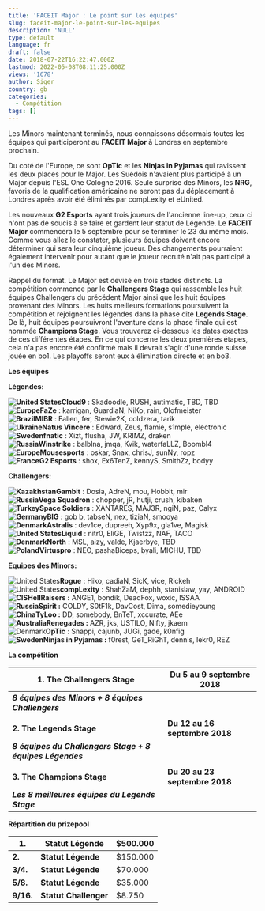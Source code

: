 ```yaml
---
title: 'FACEIT Major : Le point sur les équipes'
slug: faceit-major-le-point-sur-les-equipes
description: 'NULL'
type: default
language: fr
draft: false
date: 2018-07-22T16:22:47.000Z
lastmod: 2022-05-08T08:11:25.000Z
views: '1678'
author: Siger
country: gb
categories:
  - Compétition
tags: []
---
```

Les Minors maintenant terminés, nous connaissons désormais toutes les équipes qui participeront au **FACEIT Major** à Londres en septembre prochain.  
  
Du coté de l'Europe, ce sont **OpTic** et les **Ninjas in Pyjamas** qui ravissent les deux places pour le Major. Les Suédois n'avaient plus participé à un Major depuis l'ESL One Cologne 2016\. Seule surprise des Minors, les **NRG**, favoris de la qualification américaine ne seront pas du déplacement à Londres après avoir été éliminés par compLexity et eUnited.  
  
Les nouveaux **G2 Esports** ayant trois joueurs de l'ancienne line-up, ceux ci n'ont pas de soucis à se faire et gardent leur statut de Légende. Le **FACEIT Major** commencera le 5 septembre pour se terminer le 23 du même mois. Comme vous allez le constater, plusieurs équipes doivent encore déterminer qui sera leur cinquième joueur. Des changements pourraient également intervenir pour autant que le joueur recruté n'ait pas participé à l'un des Minors.  
  
Rappel du format. Le Major est devisé en trois stades distincts. La compétition commence par le **Challengers Stage** qui rassemble les huit équipes Challengers du précédent Major ainsi que les huit équipes provenant des Minors. Les huits meilleurs formations poursuivent la compétition et rejoignent les légendes dans la phase dite **Legends Stage**. De là, huit équipes poursuivront l'aventure dans la phase finale qui est nommée **Champions Stage**. Vous trouverez ci-dessous les dates exactes de ces différentes étapes. En ce qui concerne les deux premières étapes, cela n'a pas encore été confirmé mais il devrait s'agir d'une ronde suisse jouée en bo1\. Les playoffs seront eux à élimination directe et en bo3.

**Les équipes**

**Légendes:**

**![United States](/images/countries/us.svg)⁠Cloud9** : Skadoodle, RUSH, autimatic, TBD, TBD  
**![Europe](/images/countries/eu.svg)⁠FaZe** : karrigan, GuardiaN, NiKo, rain, Olofmeister  
**![Brazil](/images/countries/br.svg)⁠MIBR** : Fallen, fer, Stewie2K, coldzera, tarik  
**![Ukraine](/images/countries/ua.svg)⁠Natus Vincere** : Edward, Zeus, flamie, s1mple, electronic  
**![Sweden](/images/countries/se.svg)⁠fnatic** : Xizt, flusha, JW, KRIMZ, draken  
**![Russia](/images/countries/ru.svg)⁠Winstrike** : balblna, jmqa, Kvik, waterfaLLZ, Boombl4  
**![Europe](/images/countries/eu.svg)⁠Mousesports** : oskar, Snax, chrisJ, sunNy, ropz  
**![France](/images/countries/fr.svg)⁠G2 Esports** : shox, Ex6TenZ, kennyS, SmithZz, bodyy

**Challengers:**

**![Kazakhstan](/images/countries/kz.svg)⁠Gambit** : Dosia, AdreN, mou, Hobbit, mir  
**![Russia](/images/countries/ru.svg)⁠Vega Squadron** : chopper, jR, hutji, crush, kibaken  
**![Turkey](/images/countries/tr.svg)⁠Space Soldiers** : XANTARES, MAJ3R, ngiN, paz, Calyx  
**![Germany](/images/countries/de.svg)⁠BIG** : gob b, tabseN, nex, tiziaN, smooya  
**![Denmark](/images/countries/dk.svg)⁠Astralis** : dev1ce, dupreeh, Xyp9x, gla1ve, Magisk  
**![United States](/images/countries/us.svg)⁠Liquid** : nitr0, EliGE, Twistzz, NAF, TACO  
**![Denmark](/images/countries/dk.svg)⁠North** : MSL, aizy, valde, Kjaerbye, TBD  
**![Poland](/images/countries/pl.svg)⁠Virtuspro** : NEO, pashaBiceps, byali, MICHU, TBD

**Equipes des Minors:**

![United States](/images/countries/us.svg)⁠**Rogue** : Hiko, cadiaN, SicK, vice, Rickeh  
![United States](/images/countries/us.svg)⁠**compLexity** : ShahZaM, dephh, stanislaw, yay, ANDROID  
**![CIS](/images/countries/cs.svg)⁠⁠HellRaisers :** ANGE1, bondik, DeadFox, woxic, ISSAA  
**![Russia](/images/countries/ru.svg)⁠Spirit :** COLDY, S0tF1k, DavCost, Dima, somedieyoung  
**![China](/images/countries/cn.svg)⁠⁠TyLoo :** DD, somebody, BnTeT, xccurate, AEe  
**![Australia](/images/countries/au.svg)⁠Renegades :** AZR, jks, USTILO, Nifty, jkaem  
![Denmark](/images/countries/dk.svg)⁠**OpTic** : Snappi, cajunb, JUGi, gade, k0nfig  
**![Sweden](/images/countries/se.svg)⁠⁠Ninjas in Pyjamas :** f0rest, GeT\_RiGhT, dennis, lekr0, REZ

  
**La compétition**

| **1\. The Challengers Stage**                             | **Du 5 au 9 septembre 2018**   |
| --------------------------------------------------------- | ------------------------------ |
| _**8 équipes des Minors + 8 équipes Challengers**_        |                                |
| |                                                         |                                |
| **2\. The Legends Stage**                                 | **Du 12 au 16 septembre 2018** |
| **_8 équipes du Challengers Stage + 8 équipes Légendes_** |                                |
| |                                                         |                                |
| **3\. The Champions Stage**                               | **Du 20 au 23 septembre 2018** |
| _**Les 8 meilleures équipes du Legends Stage**_           |                                |
  
  
**Répartition du prizepool**

| **1.**    | **Statut Légende**    | $500.000 |
| --------- | --------------------- | -------- |
| **2.**    | **Statut Légende**    | $150.000 |
| **3/4.**  | **Statut Légende**    | $70.000  |
| **5/8.**  | **Statut Légende**    | $35.000  |
| **9/16.** | **Statut Challenger** | $8.750   |

  
